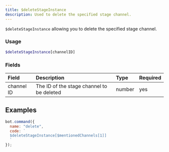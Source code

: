 ```yaml
---
title: $deleteStageInstance
description: Used to delete the specified stage channel.
---
```


`$deleteStageInstance` allowing you to delete the specified stage channel.

### Usage

```php
$deleteStageInstance[channelID]
```

### Fields

| Field | Description | Type | Required |
| :--- | :--- | :--- | :--- |
| channel ID | The ID of the stage channel to be deleted | number | yes |


## Examples

```javascript
bot.command({
  name: "delete",
  code: `
  $deleteStageInstance[$mentionedChannels[1]]
  `
});
```

